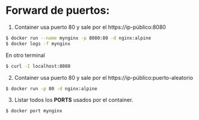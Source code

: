 # Forward de puertos:

1. Container usa puerto 80 y sale por el https://ip-público:8080
```bash
$ docker run --name mynginx -p 8080:80 -d nginx:alpine
$ docker logs -f mynginx
```
En otro terminal
```bash
$ curl -I localhost:8080
```
2. Container usa puerto 80 y sale por el https://ip-público:puerto-aleatorio
```bash
$ docker run -p 80 -d nginx:alpine
```
3. Listar todos los **PORTS** usados por el container.
```bash
$ docker port mynginx
```